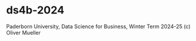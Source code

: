 # ds4b-2024
Paderborn University, Data Science for Business, Winter Term 2024-25
(c) Oliver Mueller
